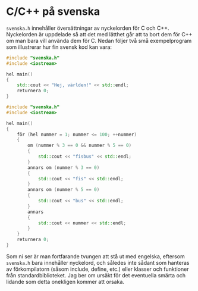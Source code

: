 # C/C++ på svenska

`svenska.h` innehåller översättningar av nyckelorden för C och C++. Nyckelorden är uppdelade så att det med lätthet går att ta bort dem för C++ om man bara vill använda dem för C. Nedan följer två små exempelprogram som illustrerar hur fin svensk kod kan vara:

```cpp
#include "svenska.h"
#include <iostream>

hel main()
{
	std::cout << "Hej, världen!" << std::endl;
	returnera 0;
}
```

```cpp
#include "svenska.h"
#include <iostream>

hel main()
{
	för (hel nummer = 1; nummer <= 100; ++nummer)
	{
		om (nummer % 3 == 0 && nummer % 5 == 0)
		{
			std::cout << "fisbus" << std::endl;
		}
		annars om (nummer % 3 == 0)
		{
			std::cout << "fis" << std::endl;
		}
		annars om (nummer % 5 == 0)
		{
			std::cout << "bus" << std::endl;
		}
		annars
		{
			std::cout << nummer << std::endl;
		}
	}
	returnera 0;
}
```

Som ni ser är man fortfarande tvungen att stå ut med engelska, eftersom `svenska.h` bara innehåller nyckelord, och således inte sådant som hanteras av förkompilatorn (såsom include, define, etc.) eller klasser och funktioner från standardbiblioteket. Jag ber om ursäkt för det eventuella smärta och lidande som detta onekligen kommer att orsaka.
